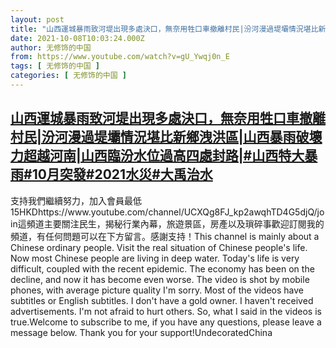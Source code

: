 ```yaml
---
layout: post
title: "山西運城暴雨致河堤出現多處決口，無奈用牲口車撤離村民|汾河漫過堤壩情況堪比新鄉洩洪區|山西暴雨破壞力超越河南|山西臨汾水位過高四處封路|#山西特大暴雨#10月突發#2021水災#大禹治水"
date: 2021-10-08T10:03:24.000Z
author: 无修饰的中国
from: https://www.youtube.com/watch?v=gU_Ywqj0n_E
tags: [ 无修饰的中国 ]
categories: [ 无修饰的中国 ]
---
```

<!--1633687404000-->
[山西運城暴雨致河堤出現多處決口，無奈用牲口車撤離村民|汾河漫過堤壩情況堪比新鄉洩洪區|山西暴雨破壞力超越河南|山西臨汾水位過高四處封路|#山西特大暴雨#10月突發#2021水災#大禹治水](https://www.youtube.com/watch?v=gU_Ywqj0n_E)
------

<div>
支持我們繼續努力，加入會員最低15HKDhttps://www.youtube.com/channel/UCXQg8FJ_kp2awqhTD4G5djQ/join這頻道主要關注民生，揭秘行業內幕，旅遊景區，房產以及瑣碎事歡迎訂閱我的頻道，有任何問題可以在下方留言。感謝支持！This channel is mainly about a Chinese ordinary people. Visit the real situation of Chinese people's life. Now most Chinese people are living in deep water. Today's life is very difficult, coupled with the recent epidemic. The economy has been on the decline, and now it has become even worse. The video is shot by mobile phones, with average picture quality I'm sorry. Most of the videos have subtitles or English subtitles. I don't have a gold owner. I haven't received advertisements. I'm not afraid to hurt others. So, what I said in the videos is true.Welcome to subscribe to me, if you have any questions, please leave a message below. Thank you for your support!UndecoratedChina
</div>
